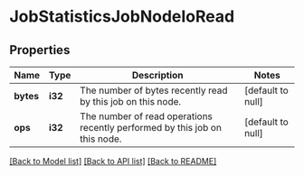 # JobStatisticsJobNodeIoRead

## Properties
Name | Type | Description | Notes
------------ | ------------- | ------------- | -------------
**bytes** | **i32** | The number of bytes recently read by this job on this node. | [default to null]
**ops** | **i32** | The number of read operations recently performed by this job on this node. | [default to null]

[[Back to Model list]](../README.md#documentation-for-models) [[Back to API list]](../README.md#documentation-for-api-endpoints) [[Back to README]](../README.md)


